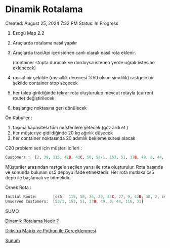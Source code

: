 # Dinamik Rotalama

Created: August 25, 2024 7:32 PM
Status: In Progress

1. Esogü Map 2.2
2. Araçlarda rotalama nasıl yapılır 
3. Araçlarda traciApi içerisidnen canlı olarak nasıl rota eklenir.
    
    (container stopta duracak ve durduysa istenen yerde uğrak listesine eklenecek) 
    
4. rassal bir şekilde (rassallık derecesi %50 olsun şimdilik) rastgele bir şekilde container stop seçecek 
5. her talep girildiğinde tekrar rota oluşturulup mevcut rotayla (current route) değiştirilecek 
6. başlangıç noktasına geri dönülecek 

Ön Kabuller : 

1. taşıma kapasitesi tüm müşterilere yetecek (göz ardı et )
2. her müşteriye gidildiğinde 20 kg ağırlık düşecek 
3. her container noktasında 20 adımlık bekleme süresi olacak 


C20 problem seti için müşteri id'leri :

```python 
Customers :  [2, 39, 115, 42B, 43C, 50, 58/1, 153, 51, 37B, 49, 8, 44, 9, 27, 116, 31, 30, 26]
```



Müşteriler arasından rastgele seçilen yarısı ile rota oluşturulur. Rota başında ve sonunda bulunan cs5 depoyu ifade etmektedir. Her rota mutlaka cs5 depo ile başlamalı ve bitmelidir.

Örnek Rota :

```python 
Initial Route:       [cs5,  115, 50, 26, 39, 43C, 27, 9, 42B, 30, 2, cs5]
Unserved Customers:  [58/1, 153, 51, 37B, 49, 8, 44, 116, 31] 
```



SUMO 

[Dinamik Rotalama Nedir ? ](https://www.notion.so/Dinamik-Rotalama-Nedir-c9fd7954eb104d2db8c47c59c08cc485?pvs=21)

[Dijkstra Matrix ve Python ile Gerçeklenmesi  ](https://www.notion.so/Dijkstra-Matrix-ve-Python-ile-Ger-eklenmesi-ae3e797c44f2404aad6b8a5c3e04fa89?pvs=21)

[Sunum ](https://www.notion.so/Sunum-d7d577418d084a77a5c06d352c445603?pvs=21)